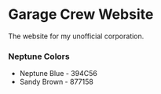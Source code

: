 # Garage Crew Website
The website for my unofficial corporation.

### Neptune Colors
* Neptune Blue - 394C56
* Sandy Brown - 877158
